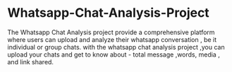 # Whatsapp-Chat-Analysis-Project
The  Whatsapp Chat Analysis project provide a comprehensive platform where users can upload and analyze their whatsapp conversation , be it individual or group chats. with the whatsapp chat analysis project ,you can upload your chats and get to know  about - total message ,words, media , and link shared. 
